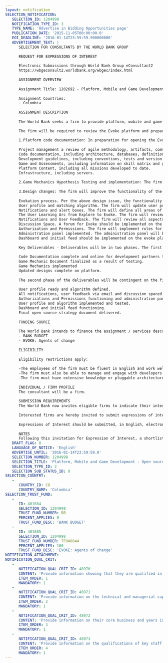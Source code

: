 ```yaml
---
layout: notification
SELECTION_NOTIFICATION: 
   SELECTION_ID: 1204998
   NOTIFICATION_TYPE_ID: 3
   TYPE_NAME: 'Advertise in Bidding Opportunities page'
   PUBLICATION_DATE: '2015-11-05T00:00:00.0'
   EOI_DEADLINE: '2016-01-14T23:59:59.900000000'
   ADVERTISEMENT_TEXT: |
      SELECTION FOR CONSULTANTS BY THE WORLD BANK GROUP
      
      REQUEST FOR EXPRESSIONS OF INTEREST
      
      Electronic Submissions through World Bank Group eConsultant2
      https://wbgeconsult2.worldbank.org/wbgec/index.html
      
      ASSIGNMENT OVERVIEW
      
      Assignment Title: 1202692 - Platform, Mobile and Game Development - Open source management, user testing, and preparation for March 2016 pilot - Competitive Firm Contract
      
      Assignment Countries:
      - Colombia
      
      ASSIGNMENT DESCRIPTION
      
      The World Bank seeks a firm to provide platform, mobile and game design and development support to the existing beta version of Evoke 2.0. The Evoke 2.0 platform will be an open source resource available to partner organizations around the world. Through this Project on Peace in Colombia, the World Bank seeks technology developers to prepare the Evoke platform for this open source phase and provide the framework to scale the project globally. The firm will be responsible for reviewing the existing user flow and functionality of the existing platform, designing and delivering a series of user tests, and updating the platform design and functionality based on user feedback. The firm will also be responsible for designing and implementing an open source strategy for the platform.
      
      The firm will be required to review the Evoke platform and prepare and implement a strategy for open source deployment and management of the platform. Together with the World Bank team, the firm will also be responsible for user tests on the platform. 
      
      1.Platform code documentation: In preparation for opening the Evoke platform to partners, the firm will document all relevant code that is currently on the platform as an orientation to partners in Colombia to be able to run an instance of the platform for Colombia as well as adapt and modify the code to meet their specific context. Categories for documentation would include, but not be limited to, issues such as:
      
      Project management a review of agile methodology, artifacts, communication and meeting notes.
      Code documentation, including architecture, databases, definitions and plugins.
      Development guidelines, including conventions, tests and version control.
      Game and Assessments, including information on skill matrix and game mechanics.
      Platform Content, including all missions developed to date.
      Infrastructure, including servers.
      
      2.Game Mechanics Hypothesis Testing and implementation: The firm will participate in a play test with students in Colombia to test the game mechanics particularly as they relate to points, skills development and badge acquisition. The firm will conduct a user test with at least 15 participants to better understand engagement with the platform. Based on results of the user play test the firm will update the user interface and engagement with the platform improving specific design issues in the platform. The firm will specifically focus on implementation of badges, dossier, levels, points, progress bars, social features of following, and leadercloud should all be implemented for each mission on the site.
      
      3.Design changes: The firm will improve the functionality of the transition from the various phases of the platform, including development and submission of the Evokation. Core functionality such as submitting evidence, accepting allies, and commenting will also be redesigned. The user profile design will also be updated. The firm will be responsible for updating the platform prior to open source release with the following objectives to be considered:
      
      Evokation process. Per the above design issue, the functionality and tools for use to develop and submit an evokation will be tested and fully functional. 
      User profile and matching algorithm. The firm will update user profile psychometric questions and begin design of the matching algorithm.
      Notifications and alert boxes. The firm will define all areas of the platform where notifications and alert boxes will be included.
      The User Learning Arc from Explore to Evoke. The firm will review the progression of action from Explore to Evoke and insure that the game mechanics regarding unlocking of phases and social interaction between players is functioning.
      Notifications and User Feedback. The firm will review all aspects of the platform and recommend areas where user feedback and/or notifications to the user are needed. The firm will then design and implement those feedback mechanisms including both in platform and email notifications.
      Discussion Space. A forum for Evoke should be implemented on the platform. 
      Authorization and Permissions. The firm will implement rules for authorizations and permissions within the site.
      Administration panel implemented. The administration panel will be reviewed, updated, and adjusted to improve scalability of the platform with partners. 
      Dashboard and initial feed should be implemented on the evoke platform.
      
      Key Deliverables - Deliverables will be in two phases. The first phase per scope defined above the following are the key deliverables to be finished by the end of 90 days from signature of contract:
      
      Code Documentation complete and online for development partners to access.
      Game Mechanic Document finalized as a result of testing.
      Game Mechanics implemented
      Updated designs complete on platform.
      
      The second phase of the deliverables will be contingent on the first phase and are expected to be delivered 180 days after signature of the contract. These deliverables related to the specific design phase and are defined below:
      
      User profile ready and algorithm defined.
      All notifications, user feedback via email and discussion spaced scoped out, designed and implemented on the platform.
      Authorizations and Permissions functioning and administration panel implemented.
      User profile and algorithm implemented and tested. 
      Dashboard and initial feed functioning. 
      Final open source strategy document delivered. 
      
      FUNDING SOURCE
      
      The World Bank intends to finance the assignment / services described below under the following trust fund(s):
      - BANK BUDGET
      - EVOKE: Agents of change
      
      ELIGIBILITY
      
      Eligibility restrictions apply:
      
      -The employees of the firm must be fluent in English and work well with culturally diverse teams. 
      -The firm must also be able to manage and engage with developers from a distance. 
      -The firm must have extensive knowledge or pluggable architectures, GIT, PHP, Javascript, NodeJS and MySQL.
      
      INDIVIDUAL / FIRM PROFILE
      The consultant will be a firm. 
      
      SUBMISSION REQUIREMENTS
      The World Bank now invites eligible firms to indicate their interest in providing the services. Interested firms must provide information indicating that they are qualified to perform the services (brochures, description of similar assignments, experience in similar conditions, availability of appropriate skills among staff, etc. for firms; CV and cover letter for individuals). Please note that the total size of all attachments should be less than 5MB. Consultants may associate to enhance their qualifications.
      
      Interested firms are hereby invited to submit expressions of interest.
      
      Expressions of Interest should be submitted, in English, electronically through World Bank Group eTendering (https://wbgeconsult2.worldbank.org/wbgec/index.html)
      
      NOTES
      Following this invitation for Expression of Interest, a shortlist of qualified firms will be formally invited to submit proposals. Shortlisting and selection will be subject to the availability of funding.
   DRAFT_FLAG: 0
   LANGUAGE_OF_NOTICE: 'English'
   ADVERTISE_UNTIL: '2016-01-14T23:59:59.0'
   SELECTION_NUMBER: 1204998
   SELECTION_TITLE: 'Platform, Mobile and Game Development - Open source management, user testing, and preparation for March 2016 pilot - Competitive Firm Contract'
   SELECTION_TYPE_ID: 2
   SELECTION_SUB_STATUS_ID: 8
SELECTION_COUNTRY: 
   - 
      COUNTRY_ID: CO
      COUNTRY_NAME: 'Colombia'
SELECTION_TRUST_FUND: 
   - 
      ID: 401684
      SELECTION_ID: 1204998
      TRUST_FUND_NUMBER: BB
      PERCENT_APPLIES: 0
      TRUST_FUND_DESC: 'BANK BUDGET'
   - 
      ID: 401685
      SELECTION_ID: 1204998
      TRUST_FUND_NUMBER: TF0A0844
      PERCENT_APPLIES: 100
      TRUST_FUND_DESC: 'EVOKE: Agents of change'
NOTIFICATION_ATTACHMENT: 
NOTIFICATION_QUAL_CRIT: 
   - 
      NOTIFICATION_QUAL_CRIT_ID: 48970
      CONTENT: 'Provide information showing that they are qualified in the field of the assignment.'
      ITEM_ORDER: 1
      MANDATORY: 1
   - 
      NOTIFICATION_QUAL_CRIT_ID: 48971
      CONTENT: 'Provide information on the technical and managerial capabilities of the firm.'
      ITEM_ORDER: 2
      MANDATORY: 1
   - 
      NOTIFICATION_QUAL_CRIT_ID: 48972
      CONTENT: 'Provide information on their core business and years in business.'
      ITEM_ORDER: 3
      MANDATORY: 1
   - 
      NOTIFICATION_QUAL_CRIT_ID: 48973
      CONTENT: 'Provide information on the qualifications of key staff.'
      ITEM_ORDER: 4
      MANDATORY: 1
---
```

